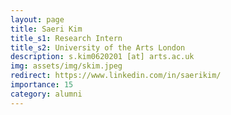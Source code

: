 ```yaml
---
layout: page
title: Saeri Kim
title_s1: Research Intern
title_s2: University of the Arts London
description: s.kim0620201 [at] arts.ac.uk
img: assets/img/skim.jpeg
redirect: https://www.linkedin.com/in/saerikim/
importance: 15
category: alumni
---
```

